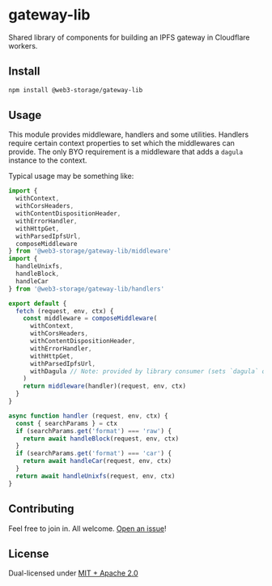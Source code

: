 # gateway-lib

Shared library of components for building an IPFS gateway in Cloudflare workers.

## Install

```sh
npm install @web3-storage/gateway-lib
```

## Usage

This module provides middleware, handlers and some utilities. Handlers require certain context properties to set which the middlewares can provide. The only BYO requirement is a middleware that adds a `dagula` instance to the context.

Typical usage may be something like:

```js
import {
  withContext,
  withCorsHeaders,
  withContentDispositionHeader,
  withErrorHandler,
  withHttpGet,
  withParsedIpfsUrl,
  composeMiddleware
} from '@web3-storage/gateway-lib/middleware'
import {
  handleUnixfs,
  handleBlock,
  handleCar
} from '@web3-storage/gateway-lib/handlers'

export default {
  fetch (request, env, ctx) {
    const middleware = composeMiddleware(
      withContext,
      withCorsHeaders,
      withContentDispositionHeader,
      withErrorHandler,
      withHttpGet,
      withParsedIpfsUrl,
      withDagula // Note: provided by library consumer (sets `dagula` on ctx)
    )
    return middleware(handler)(request, env, ctx)
  }
}

async function handler (request, env, ctx) {
  const { searchParams } = ctx
  if (searchParams.get('format') === 'raw') {
    return await handleBlock(request, env, ctx)
  }
  if (searchParams.get('format') === 'car') {
    return await handleCar(request, env, ctx)
  }
  return await handleUnixfs(request, env, ctx)
}
```

## Contributing

Feel free to join in. All welcome. [Open an issue](https://github.com/storacha/gateway-lib/issues)!

## License

Dual-licensed under [MIT + Apache 2.0](https://github.com/storacha/gateway-lib/blob/main/LICENSE.md)
